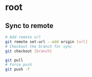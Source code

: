 # root

## Sync to remote

```sh
# Add remote url
git remote set-url --add origin [url]
# Checkout the branch for sync
git checkout [branch]

git pull
# Force push
git push -f
```
